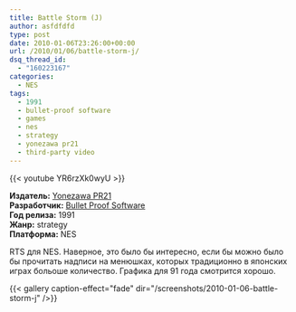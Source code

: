 ```yaml
---
title: Battle Storm (J)
author: asfdfdfd
type: post
date: 2010-01-06T23:26:00+00:00
url: /2010/01/06/battle-storm-j/
dsq_thread_id:
  - "160223167"
categories:
  - NES
tags:
  - 1991
  - bullet-proof software
  - games
  - nes
  - strategy
  - yonezawa pr21
  - third-party video
---
```

{{< youtube YR6rzXk0wyU >}}

**Издатель:** [Yonezawa PR21][1]  
**Разработчик:** [Bullet Proof Software][2]  
**Год релиза:** 1991  
**Жанр:** strategy  
**Платформа:** NES

RTS для NES. Наверное, это было бы интересно, если бы можно было бы прочитать надписи на менюшках, которых традиционно в японских играх больоше количество. Графика для 91 года смотрится хорошо.

<!--more-->

{{< gallery caption-effect="fade" dir="/screenshots/2010-01-06-battle-storm-j" />}}

 [1]: https://www.mobygames.com/company/yonezawa-pr21
 [2]: https://www.mobygames.com/company/bullet-proof-software-inc
